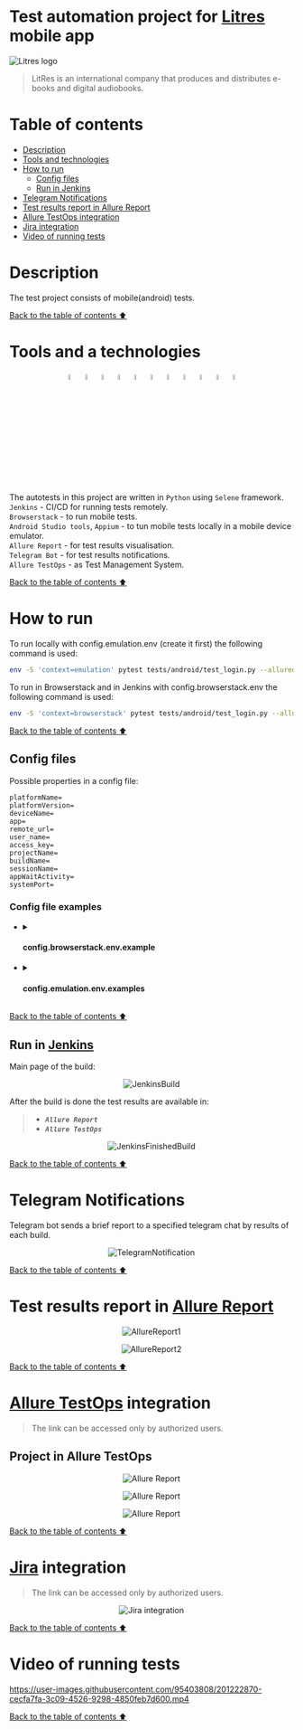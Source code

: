# Test automation project for [Litres](https://litres.com/about-us/) mobile app

![Litres logo](https://user-images.githubusercontent.com/95403808/201316165-1731965e-bf09-4dae-82d7-1789b6e8eef6.png)

> LitRes is an international company that produces and distributes e-books and digital audiobooks.

# <a name="TableOfContents">Table of contents</a>
+ [Description](#Description)
+ [Tools and technologies](#Technology)
+ [How to run](#HowToRun)
    + [Config files](#ConfigFiles)
    + [Run in Jenkins](#RunInJenkins)
+ [Telegram Notifications](#TelegramNotifications)
+ [Test results report in Allure Report](#AllureReport)
+ [Allure TestOps integration](#AllureTestOps)
+ [Jira integration](#Jira)
+ [Video of running tests](#Video)


# <a name="Description">Description</a>
The test project consists of mobile(android) tests.

[Back to the table of contents ⬆](#TableOfContents)

# <a name="Technology">Tools and a technologies</a>
<p  align="center">
  <img src="resources/images/logo/python.svg" width="5%" alt="Python"/>
  <img src="resources/images/logo/selene.png" width="5%" alt="Selene"/>
  <img src="resources/images/logo/pytest.png" width="5%" alt="Pytest"/>
  <img src="resources/images/logo/pycharm.png" width="5%" alt="PyCharm"/>
  <img src="resources/images/logo/appium.svg" width="5%" alt="Appium"/>
  <img src="resources/images/logo/jenkins.png" width="5%" alt="Jenkins"/>
  <img src="resources/images/logo/selenoid.png" width="5%" alt="Selenoid"/>
  <img src="resources/images/logo/Allure.svg" width="5%"  alt="Allure"/>
  <img src="resources/images/logo/Allure_TO.svg" width="5%" alt="Allure TestOps"/>
  <img src="resources/images/logo/browserstack.svg" width="5%" alt="Browserstack"/>
  <img src="resources/images/logo/telegram.svg"width="5%" alt="Telegram"/>
</p>

The autotests in this project are written in `Python` using `Selene` framework.\
`Jenkins` - CI/CD for running tests remotely.\
`Browserstack` - to run mobile tests.\
`Android Studio tools`, `Appium` - to tun mobile tests locally in a mobile device emulator.\
`Allure Report` - for test results visualisation.\
`Telegram Bot` - for test results notifications.\
`Allure TestOps` - as Test Management System.

[Back to the table of contents ⬆](#TableOfContents)

# <a name="HowToRun">How to run</a>

To run locally with config.emulation.env (create it first) the following command is used:
```bash
env -S 'context=emulation' pytest tests/android/test_login.py --alluredir reports/
```
To run in Browserstack and in Jenkins with config.browserstack.env the following command is used:
```bash
env -S 'context=browserstack' pytest tests/android/test_login.py --alluredir reports/
```

[Back to the table of contents ⬆](#TableOfContents)

## <a name="ConfigFiles">Config files</a>
Possible properties in a config file:
```properties
platformName=
platformVersion=
deviceName=
app=
remote_url=
user_name=
access_key=
projectName=
buildName=
sessionName=
appWaitActivity=
systemPort=
```


### <a name="CongigFileExample">Config file examples</a>


* <details>
    <summary><h4>config.browserstack.env.example</h4></summary>

    ```properties
        platformName='android'
        platformVersion='11.0'
        deviceName='Google Pixel 4'
        app='bs://xxxxxxxxxxxxxxa55b8e022f13c5827c'
        remote_url='http://hub.browserstack.com/wd/hub'
        user_name='xxxa_QrzYPv'
        access_key='xxxxuBSKtK1F'
        projectName='First Python project'
        buildName='browserstack-build-1'
        sessionName='BStack first_test'
    ```
  
  </details>
* <details>
    <summary><h4>config.emulation.env.examples</h4></summary>

    ```properties
        app='./xxxx_3.66.0(0)-gp.apk'
        appWaitActivity='*.xxxxx.*'
        systemPort=8082
        autoGrantPermissions=false
    ```

  </details>



[Back to the table of contents ⬆](#TableOfContents)

## <a name="RunInJenkins">Run in [Jenkins](https://jenkins.autotests.cloud/job/C01-miserylab-python_litres-mobile-test-project/)</a>
Main page of the build:
<p  align="center">
  <img src="resources/images/jenkins1.png" alt="JenkinsBuild"/>
</p>


After the build is done the test results are available in:
>- <code><strong>*Allure Report*</strong></code>
>- <code><strong>*Allure TestOps*</strong></code>

<p  align="center">
  <img src="resources/images/jenkins2.png" alt="JenkinsFinishedBuild"/>
</p>

[Back to the table of contents ⬆](#TableOfContents)


# <a name="TelegramNotifications">Telegram Notifications</a>
Telegram bot sends a brief report to a specified telegram chat by results of each build.
<p  align="center">
<img src="resources/images/telegram.png" alt="TelegramNotification" >
</p>

[Back to the table of contents ⬆](#TableOfContents)

# <a name="AllureReport">Test results report in [Allure Report](https://jenkins.autotests.cloud/job/C01-miserylab-python_litres-mobile-test-project/12/allure/)</a>


<p align="center">
  <img src="resources/images/allure_report1.png" alt="AllureReport1">
</p>

<p align="center">
  <img src="resources/images/allure_report2.png" alt="AllureReport2">
</p>


[Back to the table of contents ⬆](#TableOfContents)

# <a name="AllureTestOps">[Allure TestOps](https://allure.autotests.cloud/project/1659/dashboards) integration</a>
> The link can be accessed only by authorized users.

## <a name="AllureTestOpsProject">Project in Allure TestOps</a>

<p align="center">
  <img src="resources/images/dashboard_testops.png" alt="Allure Report"/>
</p>

<p align="center">
  <img src="resources/images/features_alluretestops.png" alt="Allure Report"/>
</p>

<p align="center">
  <img src="resources/images/launches_testops.png" alt="Allure Report"/>
</p>


[Back to the table of contents ⬆](#TableOfContents)

# <a name="Jira">[Jira](https://jira.autotests.cloud/browse/HOMEWORK-424) integration</a>
> The link can be accessed only by authorized users.
<p align="center">
  <img src="resources/images/jira.png" alt="Jira integration"/>
</p>

[Back to the table of contents ⬆](#TableOfContents)


# <a name="Video">Video of running tests</a>

https://user-images.githubusercontent.com/95403808/201222870-cecfa7fa-3c09-4526-9298-4850feb7d600.mp4



[Back to the table of contents ⬆](#TableOfContents)



